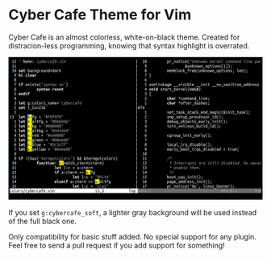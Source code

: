 # Cyber Cafe Theme for Vim

Cyber Cafe is an almost colorless, white-on-black theme. Created for
distracion-less programming, knowing that syntax highlight is overrated.

![screenshot](screenshot.png)

If you set `g:cybercafe_soft`, a lighter gray background will be used instead of
the full black one.

Only compatibility for basic stuff added. No special support for any
plugin. Feel free to send a pull request if you add support for something!
